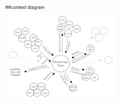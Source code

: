 <!-- .slide: data-background="resources/footer.svg" data-background-size="contain" data-background-position="bottom"  -->

##context diagram

<a href="resources/context-02.png" >
  <img class="plain" height="70%" width="70%" src="resources/chartering/boundaries-and-interactions-03.png" />
</a>

<br/>
<br/>
<br/>
<br/>
<br/>
<br/>
<br/>
<br/>
<br/>
<br/>
<br/>
<aside class="notes">
  <p>
  </p>
</aside>
